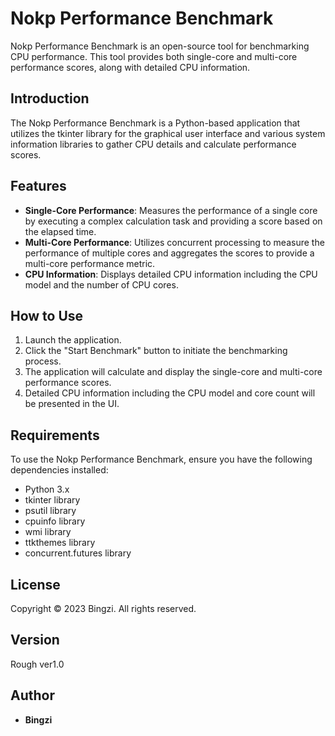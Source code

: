 # Nokp Performance Benchmark

Nokp Performance Benchmark is an open-source tool for benchmarking CPU performance. This tool provides both single-core and multi-core performance scores, along with detailed CPU information.

## Introduction

The Nokp Performance Benchmark is a Python-based application that utilizes the tkinter library for the graphical user interface and various system information libraries to gather CPU details and calculate performance scores.

## Features

- **Single-Core Performance**: Measures the performance of a single core by executing a complex calculation task and providing a score based on the elapsed time.
- **Multi-Core Performance**: Utilizes concurrent processing to measure the performance of multiple cores and aggregates the scores to provide a multi-core performance metric.
- **CPU Information**: Displays detailed CPU information including the CPU model and the number of CPU cores.

## How to Use

1. Launch the application.
2. Click the "Start Benchmark" button to initiate the benchmarking process.
3. The application will calculate and display the single-core and multi-core performance scores.
4. Detailed CPU information including the CPU model and core count will be presented in the UI.

## Requirements

To use the Nokp Performance Benchmark, ensure you have the following dependencies installed:

- Python 3.x
- tkinter library
- psutil library
- cpuinfo library
- wmi library
- ttkthemes library
- concurrent.futures library

## License

Copyright © 2023 Bingzi. All rights reserved.

## Version

Rough ver1.0

## Author

- **Bingzi**
